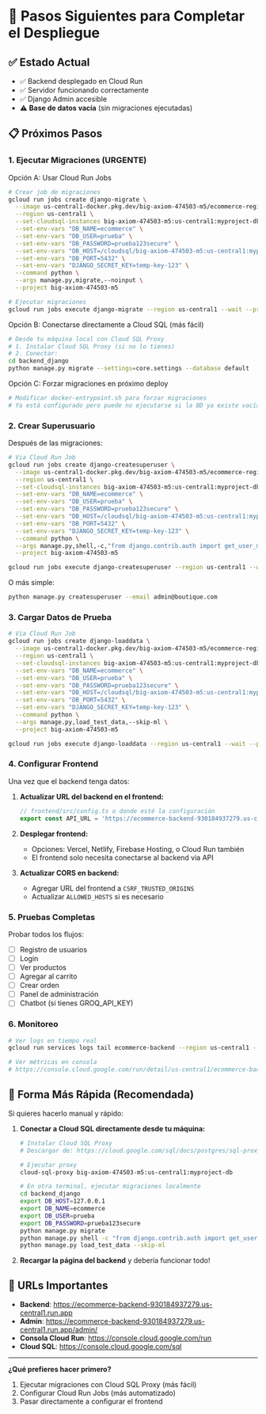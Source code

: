 # 🎯 Pasos Siguientes para Completar el Despliegue

## ✅ Estado Actual
- ✅ Backend desplegado en Cloud Run
- ✅ Servidor funcionando correctamente
- ✅ Django Admin accesible
- ⚠️  **Base de datos vacía** (sin migraciones ejecutadas)

## 📋 Próximos Pasos

### 1. Ejecutar Migraciones (URGENTE)

Opción A: Usar Cloud Run Jobs
```bash
# Crear job de migraciones
gcloud run jobs create django-migrate \
  --image us-central1-docker.pkg.dev/big-axiom-474503-m5/ecommerce-registry/backend:latest \
  --region us-central1 \
  --set-cloudsql-instances big-axiom-474503-m5:us-central1:myproject-db \
  --set-env-vars "DB_NAME=ecommerce" \
  --set-env-vars "DB_USER=prueba" \
  --set-env-vars "DB_PASSWORD=prueba123secure" \
  --set-env-vars "DB_HOST=/cloudsql/big-axiom-474503-m5:us-central1:myproject-db" \
  --set-env-vars "DB_PORT=5432" \
  --set-env-vars "DJANGO_SECRET_KEY=temp-key-123" \
  --command python \
  --args manage.py,migrate,--noinput \
  --project big-axiom-474503-m5

# Ejecutar migraciones
gcloud run jobs execute django-migrate --region us-central1 --wait --project big-axiom-474503-m5
```

Opción B: Conectarse directamente a Cloud SQL (más fácil)
```bash
# Desde tu máquina local con Cloud SQL Proxy
# 1. Instalar Cloud SQL Proxy (si no lo tienes)
# 2. Conectar:
cd backend_django
python manage.py migrate --settings=core.settings --database default
```

Opción C: Forzar migraciones en próximo deploy
```bash
# Modificar docker-entrypoint.sh para forzar migraciones
# Ya está configurado pero puede no ejecutarse si la BD ya existe vacía
```

### 2. Crear Superusuario

Después de las migraciones:
```bash
# Via Cloud Run Job
gcloud run jobs create django-createsuperuser \
  --image us-central1-docker.pkg.dev/big-axiom-474503-m5/ecommerce-registry/backend:latest \
  --region us-central1 \
  --set-cloudsql-instances big-axiom-474503-m5:us-central1:myproject-db \
  --set-env-vars "DB_NAME=ecommerce" \
  --set-env-vars "DB_USER=prueba" \
  --set-env-vars "DB_PASSWORD=prueba123secure" \
  --set-env-vars "DB_HOST=/cloudsql/big-axiom-474503-m5:us-central1:myproject-db" \
  --set-env-vars "DB_PORT=5432" \
  --set-env-vars "DJANGO_SECRET_KEY=temp-key-123" \
  --command python \
  --args manage.py,shell,-c,"from django.contrib.auth import get_user_model; User = get_user_model(); User.objects.create_superuser(email='admin@boutique.com', first_name='Admin', last_name='User', password='admin123', role='admin', user_type='admin', is_email_verified=True) if not User.objects.filter(email='admin@boutique.com').exists() else None" \
  --project big-axiom-474503-m5

gcloud run jobs execute django-createsuperuser --region us-central1 --wait --project big-axiom-474503-m5
```

O más simple:
```bash
python manage.py createsuperuser --email admin@boutique.com
```

### 3. Cargar Datos de Prueba

```bash
# Via Cloud Run Job
gcloud run jobs create django-loaddata \
  --image us-central1-docker.pkg.dev/big-axiom-474503-m5/ecommerce-registry/backend:latest \
  --region us-central1 \
  --set-cloudsql-instances big-axiom-474503-m5:us-central1:myproject-db \
  --set-env-vars "DB_NAME=ecommerce" \
  --set-env-vars "DB_USER=prueba" \
  --set-env-vars "DB_PASSWORD=prueba123secure" \
  --set-env-vars "DB_HOST=/cloudsql/big-axiom-474503-m5:us-central1:myproject-db" \
  --set-env-vars "DB_PORT=5432" \
  --set-env-vars "DJANGO_SECRET_KEY=temp-key-123" \
  --command python \
  --args manage.py,load_test_data,--skip-ml \
  --project big-axiom-474503-m5

gcloud run jobs execute django-loaddata --region us-central1 --wait --project big-axiom-474503-m5
```

### 4. Configurar Frontend

Una vez que el backend tenga datos:

1. **Actualizar URL del backend en el frontend:**
   ```typescript
   // frontend/src/config.ts o donde esté la configuración
   export const API_URL = 'https://ecommerce-backend-930184937279.us-central1.run.app';
   ```

2. **Desplegar frontend:**
   - Opciones: Vercel, Netlify, Firebase Hosting, o Cloud Run también
   - El frontend solo necesita conectarse al backend via API

3. **Actualizar CORS en backend:**
   - Agregar URL del frontend a `CSRF_TRUSTED_ORIGINS`
   - Actualizar `ALLOWED_HOSTS` si es necesario

### 5. Pruebas Completas

Probar todos los flujos:
- [ ] Registro de usuarios
- [ ] Login
- [ ] Ver productos
- [ ] Agregar al carrito
- [ ] Crear orden
- [ ] Panel de administración
- [ ] Chatbot (si tienes GROQ_API_KEY)

### 6. Monitoreo

```bash
# Ver logs en tiempo real
gcloud run services logs tail ecommerce-backend --region us-central1 --project big-axiom-474503-m5

# Ver métricas en consola
# https://console.cloud.google.com/run/detail/us-central1/ecommerce-backend/metrics
```

## 🚨 Forma Más Rápida (Recomendada)

Si quieres hacerlo manual y rápido:

1. **Conectar a Cloud SQL directamente desde tu máquina:**
   ```bash
   # Instalar Cloud SQL Proxy
   # Descargar de: https://cloud.google.com/sql/docs/postgres/sql-proxy
   
   # Ejecutar proxy
   cloud-sql-proxy big-axiom-474503-m5:us-central1:myproject-db
   
   # En otra terminal, ejecutar migraciones localmente
   cd backend_django
   export DB_HOST=127.0.0.1
   export DB_NAME=ecommerce
   export DB_USER=prueba  
   export DB_PASSWORD=prueba123secure
   python manage.py migrate
   python manage.py shell -c "from django.contrib.auth import get_user_model; User = get_user_model(); User.objects.create_superuser(email='admin@boutique.com', first_name='Admin', last_name='User', password='admin123', role='admin', user_type='admin', is_email_verified=True)"
   python manage.py load_test_data --skip-ml
   ```

2. **Recargar la página del backend** y debería funcionar todo!

## 📝 URLs Importantes

- **Backend**: https://ecommerce-backend-930184937279.us-central1.run.app
- **Admin**: https://ecommerce-backend-930184937279.us-central1.run.app/admin/
- **Consola Cloud Run**: https://console.cloud.google.com/run
- **Cloud SQL**: https://console.cloud.google.com/sql

---

**¿Qué prefieres hacer primero?**
1. Ejecutar migraciones con Cloud SQL Proxy (más fácil)
2. Configurar Cloud Run Jobs (más automatizado)
3. Pasar directamente a configurar el frontend
